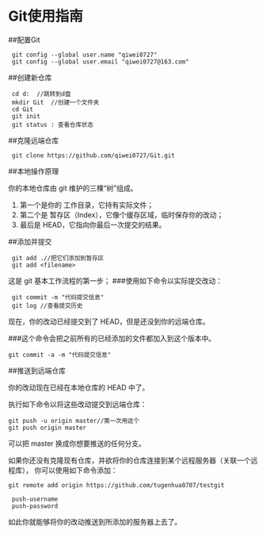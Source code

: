 # Git使用指南

##配置Git

     git config --global user.name "qiwei0727"  
     git config --global user.email "qiwei0727@163.com"
     
##创建新仓库

     cd d:  //跳转到d盘  
     mkdir Git  //创建一个文件夹  
     cd Git    
     git init   
     git status : 查看仓库状态

##克隆远端仓库

     git clone https://github.com/qiwei0727/Git.git

##本地操作原理

你的本地仓库由 git 维护的三棵“树”组成。

1. 第一个是你的 工作目录，它持有实际文件；
2. 第二个是 暂存区（Index），它像个缓存区域，临时保存你的改动；
3. 最后是 HEAD，它指向你最后一次提交的结果。

##添加并提交

     git add .//把它们添加到暂存区
     git add <filename>

这是 git 基本工作流程的第一步；
###使用如下命令以实际提交改动：

     git commit -m "代码提交信息"  
     git log //查看提交历史

现在，你的改动已经提交到了 HEAD，但是还没到你的远端仓库。

###这个命令会把之前所有的已经添加的文件都加入到这个版本中。

    git commit -a -m "代码提交信息"
##推送到远端仓库

你的改动现在已经在本地仓库的 HEAD 中了。

执行如下命令以将这些改动提交到远端仓库：

    git push -u origin master//第一次用这个
    git push origin master

可以把 master 换成你想要推送的任何分支。

如果你还没有克隆现有仓库，并欲将你的仓库连接到某个远程服务器（关联一个远程库）， 
你可以使用如下命令添加：

    git remote add origin https://github.com/tugenhua0707/testgit 

     push-username 
     push-password

如此你就能够将你的改动推送到所添加的服务器上去了。
